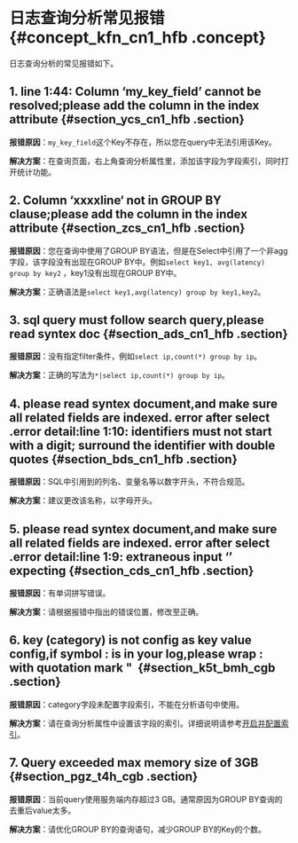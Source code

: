 # 日志查询分析常见报错 {#concept_kfn_cn1_hfb .concept}

日志查询分析的常见报错如下。

## 1. line 1:44: Column ‘my\_key\_field’ cannot be resolved;please add the column in the index attribute {#section_ycs_cn1_hfb .section}

**报错原因**：`my_key_field`这个Key不存在，所以您在query中无法引用该Key。

**解决方案**：在查询页面，右上角查询分析属性里，添加该字段为字段索引，同时打开统计功能。

## 2. Column ‘xxxxline‘ not in GROUP BY clause;please add the column in the index attribute {#section_zcs_cn1_hfb .section}

**报错原因**：您在查询中使用了GROUP BY语法，但是在Select中引用了一个非agg字段，该字段没有出现在GROUP BY中。例如`select key1, avg(latency) group by key2` ，key1没有出现在GROUP BY中。

**解决方案**：正确语法是`select key1,avg(latency) group by key1,key2`。

## 3. sql query must follow search query,please read syntex doc {#section_ads_cn1_hfb .section}

**报错原因**：没有指定filter条件，例如`select ip,count(*) group by ip`。

**解决方案**：正确的写法为`*|select ip,count(*) group by ip`。

## 4. please read syntex document,and make sure all related fields are indexed. error after select .error detail:line 1:10: identifiers must not start with a digit; surround the identifier with double quotes {#section_bds_cn1_hfb .section}

**报错原因**：SQL中引用到的列名、变量名等以数字开头，不符合规范。

**解决方案**：建议更改该名称，以字母开头。

## 5. please read syntex document,and make sure all related fields are indexed. error after select .error detail:line 1:9: extraneous input ‘’ expecting {#section_cds_cn1_hfb .section}

**报错原因**：有单词拼写错误。

**解决方案**：请根据报错中指出的错误位置，修改至正确。

## 6. key \(category\) is not config as key value config,if symbol : is in your log,please wrap : with quotation mark "  {#section_k5t_bmh_cgb .section}

**报错原因**：category字段未配置字段索引，不能在分析语句中使用。

**解决方案**：请在查询分析属性中设置该字段的索引。详细说明请参考[开启并配置索引](../../../../../intl.zh-CN/用户指南/查询与分析/开启并配置索引.md)。

## 7. Query exceeded max memory size of 3GB {#section_pgz_t4h_cgb .section}

**报错原因**：当前query使用服务端内存超过3 GB。通常原因为GROUP BY查询的去重后value太多。

**解决方案**：请优化GROUP BY的查询语句，减少GROUP BY的Key的个数。

